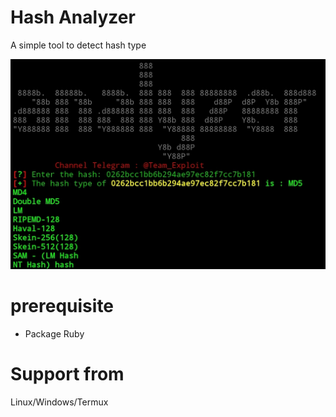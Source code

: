 # Hash Analyzer

A simple tool to detect hash type 

<img src="screen/hash.jpg">

# prerequisite 

- Package Ruby

# Support from

Linux/Windows/Termux
